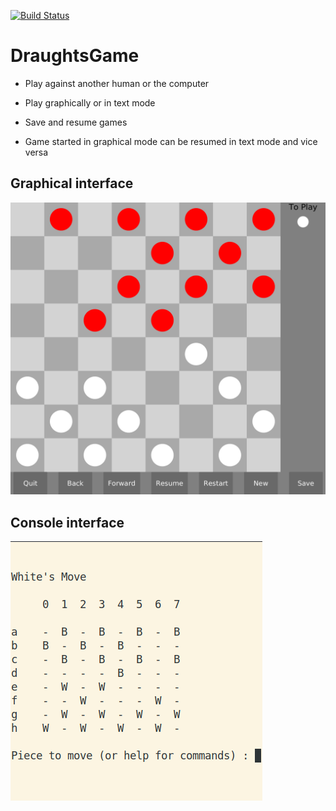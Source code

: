 [![Build Status](https://travis-ci.com/jgthomas/DraughtsGame.svg?branch=master)](https://travis-ci.com/jgthomas/DraughtsGame)

# DraughtsGame

* Play against another human or the computer

* Play graphically or in text mode

* Save and resume games

* Game started in graphical mode can be resumed in text mode and vice versa

## Graphical interface

![gui](images/gui.png)

## Console interface

![tui](images/tui.png)
